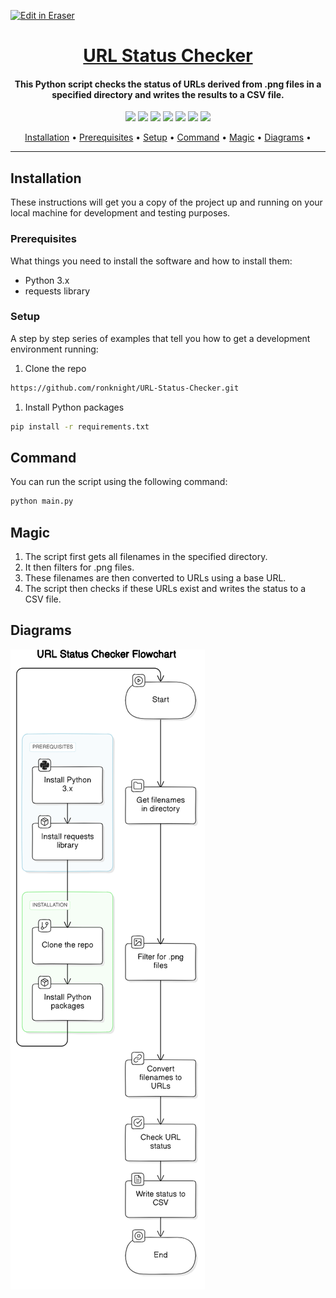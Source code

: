 <p><a target="_blank" href="https://app.eraser.io/workspace/AWvYFR98lTxhf0BDpSJg" id="edit-in-eraser-github-link"><img alt="Edit in Eraser" src="https://firebasestorage.googleapis.com/v0/b/second-petal-295822.appspot.com/o/images%2Fgithub%2FOpen%20in%20Eraser.svg?alt=media&amp;token=968381c8-a7e7-472a-8ed6-4a6626da5501"></a></p>

<h1 align="center"><a href="https://github.com/ronknight/URL-Status-Checker">URL Status Checker</a></h1>
<h4 align="center">This Python script checks the status of URLs derived from .png files in a specified directory and writes the results to a CSV file.</h4>

<p align="center">
<a href="https://twitter.com/PinoyITSolution"><img src="https://img.shields.io/twitter/follow/PinoyITSolution?style=social"></a>
<a href="https://github.com/ronknight?tab=followers"><img src="https://img.shields.io/github/followers/ronknight?style=social"></a>
<a href="https://youtube.com/@PinoyITSolution"><img src="https://img.shields.io/youtube/channel/subscribers/UCeoETAlg3skyMcQPqr97omg"></a>
<a href="https://github.com/ronknight/URL-Status-Checker/issues"><img src="https://img.shields.io/badge/contributions-welcome-brightgreen.svg?style=flat"></a>
<a href="https://github.com/ronknight/URL-Status-Checker/blob/master/LICENSE"><img src="https://img.shields.io/badge/License-MIT-yellow.svg"></a>
<a href="#"><img src="https://img.shields.io/badge/Made%20with-Python-1f425f.svg"></a>
<a href="https://github.com/ronknight"><img src="https://img.shields.io/badge/Made%20with%20%F0%9F%A4%8D%20by%20-%20Ronknight%20-%20red"></a>
</p>

<p align="center">
  <a href="#installation">Installation</a> •
  <a href="#prerequisites">Prerequisites</a> •
  <a href="#setup">Setup</a> •
  <a href="#command">Command</a> •
  <a href="#magic">Magic</a> •
  <a href="#diagrams">Diagrams</a> •
</p>

---

## Installation
These instructions will get you a copy of the project up and running on your local machine for development and testing purposes.

### Prerequisites
What things you need to install the software and how to install them:

- Python 3.x
- requests library

### Setup
A step by step series of examples that tell you how to get a development environment running:

1. Clone the repo
```bash
https://github.com/ronknight/URL-Status-Checker.git
```
1. Install Python packages
```bash
pip install -r requirements.txt
```
## Command
You can run the script using the following command:

```bash
python main.py
```
## Magic
1. The script first gets all filenames in the specified directory.
2. It then filters for .png files.
3. These filenames are then converted to URLs using a base URL.
4. The script then checks if these URLs exist and writes the status to a CSV file.

<!-- eraser-additional-content -->
## Diagrams
<!-- eraser-additional-files -->
<a href="/README-URL Status Checker Flowchart-1.eraserdiagram" data-element-id="zrtLB-2ARqsvX1xWMl0__"><img src="/.eraser/AWvYFR98lTxhf0BDpSJg___3Jivg2tjMecMlrHwbIVIBR8f7U03___---diagram----64ac59e6da5ac35305ae51dbf754c734-URL-Status-Checker-Flowchart.png" alt="" data-element-id="zrtLB-2ARqsvX1xWMl0__" /></a>
<!-- end-eraser-additional-files -->
<!-- end-eraser-additional-content -->
<!--- Eraser file: https://app.eraser.io/workspace/AWvYFR98lTxhf0BDpSJg --->
